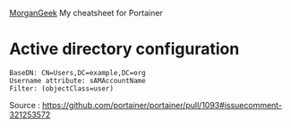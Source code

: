 
[MorganGeek](https://github.com/MorganGeek/bookmarks/blob/master/cheat/portainer.md)
My cheatsheet for Portainer

# Active directory configuration
```
BaseDN: CN=Users,DC=example,DC=org
Username attribute: sAMAccountName
Filter: (objectClass=user)
```

Source : https://github.com/portainer/portainer/pull/1093#issuecomment-321253572 
